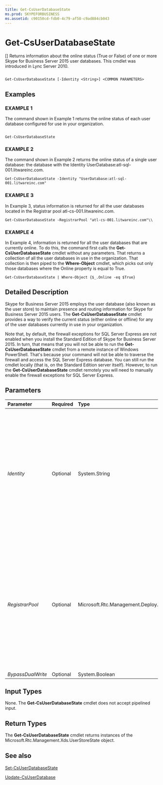 ```yaml
---
title: Get-CsUserDatabaseState
ms.prod: SKYPEFORBUSINESS
ms.assetid: c90150cd-fdb0-4c79-af58-c9ad884cb043
---
```



# Get-CsUserDatabaseState
[]
Returns information about the online status (True or False) of one or more Skype for Business Server 2015 user databases. This cmdlet was introduced in Lync Server 2010.
  
    
    


```

Get-CsUserDatabaseState [-Identity <String>] <COMMON PARAMETERS>

```


## Examples


  
    
    

### EXAMPLE 1

The command shown in Example 1 returns the online status of each user database configured for use in your organization.
  
    
    

```

Get-CsUserDatabaseState
```


### EXAMPLE 2

The command shown in Example 2 returns the online status of a single user database: the database with the Identity UserDatabase:atl-sql-001.litwareinc.com.
  
    
    

```
Get-CsUserDatabaseState -Identity "UserDatabase:atl-sql-001.litwareinc.com"
```


### EXAMPLE 3

In Example 3, status information is returned for all the user databases located in the Registrar pool atl-cs-001.litwareinc.com.
  
    
    

```
Get-CsUserDatabaseState -RegistrarPool "atl-cs-001.litwareinc.com"\\
```


### EXAMPLE 4

In Example 4, information is returned for all the user databases that are currently online. To do this, the command first calls the **Get-CsUserDatabaseState** cmdlet without any parameters. That returns a collection of all the user databases in use in the organization. That collection is then piped to the **Where-Object** cmdlet, which picks out only those databases where the Online property is equal to True.
  
    
    

```
Get-CsUserDatabaseState | Where-Object {$_.Online -eq $True}
```


## Detailed Description

Skype for Business Server 2015 employs the user database (also known as the user store) to maintain presence and routing information for Skype for Business Server 2015 users. The **Get-CsUserDatabaseState** cmdlet provides a way to verify the current status (either online or offline) for any of the user databases currently in use in your organization.
  
    
    
Note that, by default, the firewall exceptions for SQL Server Express are not enabled when you install the Standard Edition of Skype for Business Server 2015. In turn, that means that you will not be able to run the **Get-CsUserDatabaseState** cmdlet from a remote instance of Windows PowerShell. That's because your command will not be able to traverse the firewall and access the SQL Server Express database. You can still run the cmdlet locally (that is, on the Standard Edition server itself). However, to run the **Get-CsUserDatabaseState** cmdlet remotely you will need to manually enable the firewall exceptions for SQL Server Express.
  
    
    

## Parameters



|**Parameter**|**Required**|**Type**|**Description**|
|:-----|:-----|:-----|:-----|
| _Identity_ <br/> |Optional  <br/> |System.String  <br/> |Unique identifier of the user database whose online status is to be returned. For example:  <br/>  `-Identity "UserDatabase:atl-sql-001.litwareinc.com"` <br/> You cannot use both Identity and RegistrarPool in the same command, nor can you use wildcards with either parameter. If both parameters are omitted the **Get-CsUserDatabaseState** cmdlet returns information about all the user databases currently in use. <br/> |
| _RegistrarPool_ <br/> |Optional  <br/> |Microsoft.Rtc.Management.Deploy.Fqdn  <br/> |Fully qualified domain name of the Registrar pool hosting the user databases whose online status is to be returned. For example:  <br/>  `-RegistrarPool "atl-cs-001.litwareinc.com"` <br/> You cannot use both Identity and RegistrarPool in the same command, nor can you use wildcards with either parameter. If both parameters are omitted the **Get-CsUserDatabaseState** cmdlet returns information about all of the user databases currently in use. <br/> |
| _BypassDualWrite_ <br/> |Optional  <br/> |System.Boolean  <br/> |PARAMVALUE: $true | $false  <br/> |
   

## Input Types

None. The **Get-CsUserDatabaseState** cmdlet does not accept pipelined input.
  
    
    

## Return Types

The **Get-CsUserDatabaseState** cmdlet returns instances of the Microsoft.Rtc.Management.Xds.UserStoreState object.
  
    
    

## See also


#### 


  
    
    
 [Set-CsUserDatabaseState](set-csuserdatabasestate.md)
  
    
    
 [Update-CsUserDatabase](update-csuserdatabase.md)
